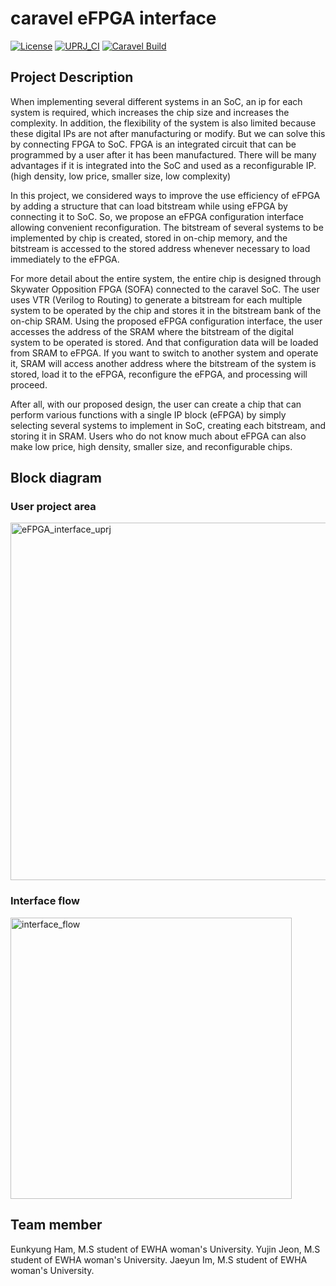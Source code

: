 # caravel eFPGA interface
[![License](https://img.shields.io/badge/License-Apache%202.0-blue.svg)](https://opensource.org/licenses/Apache-2.0) [![UPRJ_CI](https://github.com/efabless/caravel_project_example/actions/workflows/user_project_ci.yml/badge.svg)](https://github.com/efabless/caravel_project_example/actions/workflows/user_project_ci.yml) [![Caravel Build](https://github.com/efabless/caravel_project_example/actions/workflows/caravel_build.yml/badge.svg)](https://github.com/efabless/caravel_project_example/actions/workflows/caravel_build.yml)

## Project Description
When implementing several different systems in an SoC, an ip for each system is required, which increases the chip size and increases the complexity.
In addition, the flexibility of the system is also limited because these digital IPs are not after manufacturing or modify.
But we can solve this by connecting FPGA to SoC.
FPGA is an integrated circuit that can be programmed by a user after it has been manufactured.
There will be many advantages if it is integrated into the SoC and used as a reconfigurable IP. (high density, low price, smaller size, low complexity)

In this project, we considered ways to improve the use efficiency of eFPGA by adding a structure that can load bitstream while using eFPGA by connecting it to SoC.
So, we propose an eFPGA configuration interface allowing convenient reconfiguration.
The bitstream of several systems to be implemented by chip is created, stored in on-chip memory, and the bitstream is accessed to the stored address whenever necessary to load immediately to the eFPGA.

For more detail about the entire system, the entire chip is designed through Skywater Opposition FPGA (SOFA) connected to the caravel SoC.
The user uses VTR (Verilog to Routing) to generate a bitstream for each multiple system to be operated by the chip and stores it in the bitstream bank of the on-chip SRAM.
Using the proposed eFPGA configuration interface, the user accesses the address of the SRAM where the bitstream of the digital system to be operated is stored.
And that configuration data will be loaded from SRAM to eFPGA.
If you want to switch to another system and operate it, SRAM will access another address where the bitstream of the system is stored, load it to the eFPGA, reconfigure the eFPGA, and processing will proceed.

After all, with our proposed design, the user can create a chip that can perform various functions with a single IP block (eFPGA) by simply selecting several systems to implement in SoC, creating each bitstream, and storing it in SRAM.
Users who do not know much about eFPGA can also make low price, high density, smaller size, and reconfigurable chips.


## Block diagram
### User project area
<img width="572" alt="eFPGA_interface_uprj" src="https://user-images.githubusercontent.com/102022220/166154071-20df7a52-f333-47fd-bc63-900762061309.PNG">

### Interface flow
<img width="450" alt="interface_flow" src="https://user-images.githubusercontent.com/102022220/166154346-5e654090-f93e-4d29-a240-79b50d561cc2.PNG">


## Team member
Eunkyung Ham, M.S student of EWHA woman's University.
Yujin Jeon, M.S student of EWHA woman's University.
Jaeyun Im, M.S student of EWHA woman's University.
